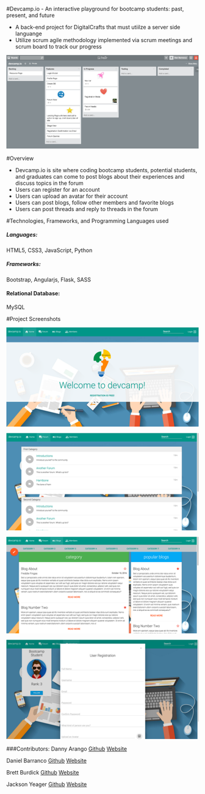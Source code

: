 
#Devcamp.io - An interactive playground for bootcamp students: past, present, and future
* A back-end project for DigitalCrafts that must utiilze a server side languange
* Utilize scrum agile methodology implemented via scrum meetings and scrum board to track our progress

![screenshot](https://github.com/BRETT-B/devcamp.io/blob/master/public/images/trelloboard.png?raw=true)

#Overview
* Devcamp.io is site where coding bootcamp students, potential students, and graduates can come to post blogs about their experiences and discuss topics in the forum
* Users can register for an account
* Users can upload an avatar for their account
* Users can post blogs, follow other members and favorite blogs
* Users can post threads and reply to threads in the forum

#Technologies, Frameworks, and Programming Languages used

##### Languages:
HTML5, CSS3, JavaScript, Python

##### Frameworks:
Bootstrap, Angularjs, Flask, SASS

#### Relational Database:
MySQL

#Project Screenshots

![screenshot](https://github.com/BRETT-B/devcamp.io/blob/master/public/images/homepage.png)

![screenshot](https://github.com/BRETT-B/devcamp.io/blob/master/public/images/forumview.png)

![screenshot](https://github.com/BRETT-B/devcamp.io/blob/master/public/images/blogview.png)

![screenshot](https://github.com/BRETT-B/devcamp.io/blob/master/public/images/registration.png)


###Contributors:
Danny Arango [Github](https://github.com/TheNew000) [Website](www.dannyarango.com)

Daniel Barranco [Github](https://github.com/carrottop17) [Website](www.danielbarranco.com)

Brett Burdick [Github](https://github.com/BRETT-B) [Website](www.brettburdick.com)

Jackson Yeager [Github](https://github.com/VolitionDevelopment) [Website](www.volition-dev.com)
